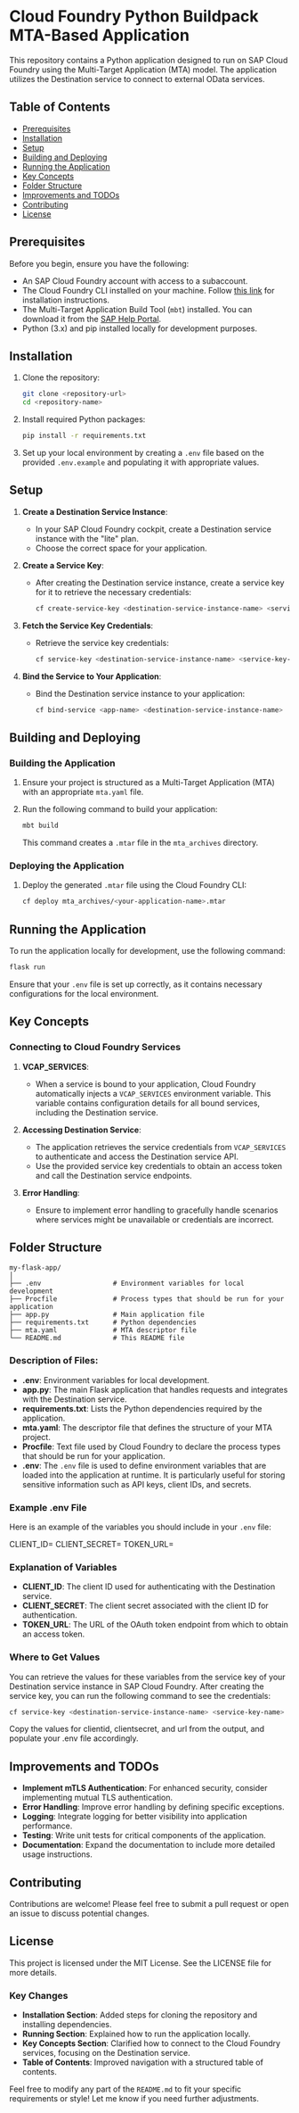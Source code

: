 # Cloud Foundry Python Buildpack MTA-Based Application

This repository contains a Python application designed to run on SAP Cloud Foundry using the Multi-Target Application (MTA) model. The application utilizes the Destination service to connect to external OData services.

## Table of Contents
- [Prerequisites](#prerequisites)
- [Installation](#installation)
- [Setup](#setup)
- [Building and Deploying](#building-and-deploying)
- [Running the Application](#running-the-application)
- [Key Concepts](#key-concepts)
- [Folder Structure](#folder-structure)
- [Improvements and TODOs](#improvements-and-todos)
- [Contributing](#contributing)
- [License](#license)

## Prerequisites

Before you begin, ensure you have the following:
- An SAP Cloud Foundry account with access to a subaccount.
- The Cloud Foundry CLI installed on your machine. Follow [this link](https://docs.cloudfoundry.org/cf-cli/install-go.html) for installation instructions.
- The Multi-Target Application Build Tool (`mbt`) installed. You can download it from the [SAP Help Portal](https://developers.sap.com/tutorials/mta-build-application.html).
- Python (3.x) and pip installed locally for development purposes.

## Installation

1. Clone the repository:
   ```bash
   git clone <repository-url>
   cd <repository-name>
   ```

2. Install required Python packages:
   ```bash
   pip install -r requirements.txt
   ```

3. Set up your local environment by creating a `.env` file based on the provided `.env.example` and populating it with appropriate values.

## Setup

1. **Create a Destination Service Instance**:
   - In your SAP Cloud Foundry cockpit, create a Destination service instance with the "lite" plan.
   - Choose the correct space for your application.

2. **Create a Service Key**:
   - After creating the Destination service instance, create a service key for it to retrieve the necessary credentials:
     ```bash
     cf create-service-key <destination-service-instance-name> <service-key-name>
     ```

3. **Fetch the Service Key Credentials**:
   - Retrieve the service key credentials:
     ```bash
     cf service-key <destination-service-instance-name> <service-key-name>
     ```

4. **Bind the Service to Your Application**:
   - Bind the Destination service instance to your application:
     ```bash
     cf bind-service <app-name> <destination-service-instance-name>
     ```

## Building and Deploying

### Building the Application

1. Ensure your project is structured as a Multi-Target Application (MTA) with an appropriate `mta.yaml` file.

2. Run the following command to build your application:
   ```bash
   mbt build
   ```
   This command creates a `.mtar` file in the `mta_archives` directory.

### Deploying the Application

1. Deploy the generated `.mtar` file using the Cloud Foundry CLI:
   ```bash
   cf deploy mta_archives/<your-application-name>.mtar
   ```

## Running the Application

To run the application locally for development, use the following command:
```bash
flask run
```
Ensure that your `.env` file is set up correctly, as it contains necessary configurations for the local environment.

## Key Concepts

### Connecting to Cloud Foundry Services

1. **VCAP_SERVICES**:
   - When a service is bound to your application, Cloud Foundry automatically injects a `VCAP_SERVICES` environment variable. This variable contains configuration details for all bound services, including the Destination service.

2. **Accessing Destination Service**:
   - The application retrieves the service credentials from `VCAP_SERVICES` to authenticate and access the Destination service API.
   - Use the provided service key credentials to obtain an access token and call the Destination service endpoints.

3. **Error Handling**:
   - Ensure to implement error handling to gracefully handle scenarios where services might be unavailable or credentials are incorrect.

## Folder Structure

```
my-flask-app/
│
├── .env                  # Environment variables for local development
├── Procfile              # Process types that should be run for your application
├── app.py                # Main application file
├── requirements.txt      # Python dependencies
├── mta.yaml              # MTA descriptor file
└── README.md             # This README file
```

### Description of Files:
- **.env**: Environment variables for local development.
- **app.py**: The main Flask application that handles requests and integrates with the Destination service.
- **requirements.txt**: Lists the Python dependencies required by the application.
- **mta.yaml**: The descriptor file that defines the structure of your MTA project.
- **Procfile**: Text file used by Cloud Foundry to declare the process types that should be run for your application.
- **.env**: The `.env` file is used to define environment variables that are loaded into the application at runtime. It is particularly useful for storing    sensitive information such as API keys, client IDs, and secrets. 


### Example .env File

Here is an example of the variables you should include in your `.env` file:

CLIENT_ID= 
CLIENT_SECRET= 
TOKEN_URL=


### Explanation of Variables

- **CLIENT_ID**: The client ID used for authenticating with the Destination service.
- **CLIENT_SECRET**: The client secret associated with the client ID for authentication.
- **TOKEN_URL**: The URL of the OAuth token endpoint from which to obtain an access token.

### Where to Get Values

You can retrieve the values for these variables from the service key of your Destination service instance in SAP Cloud Foundry. After creating the service key, you can run the following command to see the credentials:

```bash
cf service-key <destination-service-instance-name> <service-key-name>
```

Copy the values for clientid, clientsecret, and url from the output, and populate your .env file accordingly.

## Improvements and TODOs

- **Implement mTLS Authentication**: For enhanced security, consider implementing mutual TLS authentication.
- **Error Handling**: Improve error handling by defining specific exceptions.
- **Logging**: Integrate logging for better visibility into application performance.
- **Testing**: Write unit tests for critical components of the application.
- **Documentation**: Expand the documentation to include more detailed usage instructions.

## Contributing

Contributions are welcome! Please feel free to submit a pull request or open an issue to discuss potential changes.

## License

This project is licensed under the MIT License. See the LICENSE file for more details.

### Key Changes
- **Installation Section**: Added steps for cloning the repository and installing dependencies.
- **Running Section**: Explained how to run the application locally.
- **Key Concepts Section**: Clarified how to connect to the Cloud Foundry services, focusing on the Destination service.
- **Table of Contents**: Improved navigation with a structured table of contents.

Feel free to modify any part of the `README.md` to fit your specific requirements or style! Let me know if you need further adjustments.